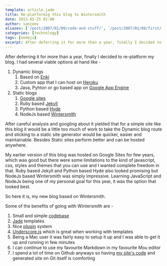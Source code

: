 ```yaml
---
template: article.jade
title: Re-platformig this blog to Wintersmith
date: 2013-05-25 01:00
author: sanjeev
aliases: ['/post/2007/01/08/code-and-stuff/', '/post/2007/01/08/first/', '/post/2008/01/08/first']
categories: [technology]
tags: [nodejs]
excerpt: After deferring it for more than a year, finally I decided to re-platform my blog. I had several viable options at hand like -
---
```

After deferring it for more than a year, finally I decided to re-platform my blog. I had several viable options at hand like -

1. Dynamic blogs
	1. Based on [Enki](http://www.enkiblog.com/)
	2. Custom app that I can host on [Heroku](www.heroku.com)
	3. Java, Pyhton or go based app on [Google App Engine](https://developers.google.com/appengine/)
2. Static blogs
	1. [Google sites](sites.google.com)
	2. Ruby based [Jekyll](http://jekyllrb.com/)
	3. Python based [Hyde](http://hyde.github.io/)
	3. NodeJs based [Wintersmith](http://jnordberg.github.io/wintersmith/)

After careful analysis and googling about it yielded that for a simple site like this blog it would be a little too much of work to take the Dynamic blog route and sticking to a static site generator would be quicker, easier and maintainable. Besides Static sites perform better and can be hosted anywhere.

<span class="more"></span>

My earlier version of this blog was hosted on Google Sites for few years, which was good but there were some limitations to the kind of javascript, css, styles and themes that you can use and I wanted complete freedom in that. Ruby based Jekyll and Python based Hyde also looked promising but NodeJs based Wintersmith was simply impressive. Learning JavaScript and NodeJs being one of my personal goal for this year, it was the option that looked best.

So here it is, my new blog based on Wintersmith.

Some of the benefits of going with Wintersmith are -

1. Small and simple [codebase](https://github.com/jnordberg/wintersmith)
2. [Jade](http://jade-lang.com/) templates
3. Nice [plugin](https://github.com/jnordberg/wintersmith/wiki/Plugins) system
4. [Underscore.js](http://underscorejs.org/) which is great when working with templates
5. Being a Mac user it was fairly easy to setup it up and I was able to get it up and running in few minutes
6. I can continue to use my favourite Markdown in my favourite Mou editor
7. I spend a lot of time on Github anyways so having [my site's code](https://github.com/sanjeevonline/sanjeevonline.com) and generated site on Git itself is comforting
